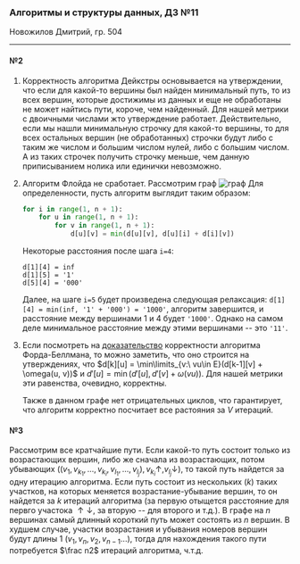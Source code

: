 ### Алгоритмы и структуры данных, ДЗ №11

Новожилов Дмитрий, гр. 504

---

#### №2

1. Корректность алгоритма Дейкстры основывается на утверждении, что если для какой-то вершины был найден минимальный путь, то из всех вершин, которые достижимы из данных и еще не обработаны не может найтись пути, короче, чем найденный. Для нашей метрики с двоичными числами жто утверждение работает.
    Действительно, если мы нашли минимальную строчку для какой-то вершины, то для всех остальных вершин (не обработанных) строчки будут либо с таким же числом и большим числом нулей, либо с большим числом. А из таких строчек получить строчку меньше, чем данную приписыванием нолика или единички невозможно.
2. Алгоритм Флойда не сработает. Рассмотрим граф ![граф](images/hw_11_2_2.png)
    Для определенности, пусть алгоритм выглядит таким образом:
    ```python
    for i in range(1, n + 1):
        for u in range(1, n + 1):
            for v in range(1, n + 1):
                d[u][v] = min(d[u][v], d[u][i] + d[i][v])
    ```
    Некоторые расстояния после шага `i=4`:
    ```
    d[1][4] = inf
    d[1][5] = '1'
    d[5][4] = '000'
    ```
    Далее, на шаге `i=5` будет произведена следующая релаксация: `d[1][4] = min(inf, '1' + '000') = '1000'`, алгоритм завершится, и расстояние между вершинами 1 и 4 будет `'1000'`. Однако на самом деле минимальное расстояние между этими вершинами -- это `'11'`.
3. Если посмотреть на [доказательство](https://neerc.ifmo.ru/wiki/index.php?title=%D0%90%D0%BB%D0%B3%D0%BE%D1%80%D0%B8%D1%82%D0%BC_%D0%A4%D0%BE%D1%80%D0%B4%D0%B0-%D0%91%D0%B5%D0%BB%D0%BB%D0%BC%D0%B0%D0%BD%D0%B0) корректности алгоритма Форда-Беллмана, то можно заметить, что оно строится на утверждениях, что $d[k][u] = \min\limits_{v:\ vu\in E}(d[k-1][v] + \omega(u, v))$ и $d'[u]=\min(d'[u], d'[v]+\omega(vu))$. Для нашей метрики эти равенства, очевидно, корректны.

    Также в данном графе нет отрицательных циклов, что гарантирует, что алгоритм корректно посчитает все растояния за $V$ итераций.

#### №3

Рассмотрим все кратчайшие пути. Если какой-то путь состоит только из возрастающих вершин, либо же сначала из возрастающих, потом убывающих ($(v_1, v_{k_1},...,v_{k_i}, v_{l_1}, ..., v_{l_j}), v_{k_i} \uparrow, v_{l_j} \downarrow$), то такой путь найдется за одну итерацию алгоритма. Если путь состоит из нескольких ($k$) таких участков, на которых меняется возрастание-убывание вершин, то он найдется за $k$ итераций алгоритма (за первую отыщется расстояние для первго участока $\uparrow\downarrow$, за вторую -- для второго и т.д.).
В графе на $n$ вершинах самый длинный короткий путь может состоять из $n$ вершин. В худшем случае, участки возрастания и убывания номеров вершин будут длины 1 ($v_1, v_n, v_2, v_{n-1}...$), тогда для нахождения такого пути потребуется $\frac n2$ итераций алгоритма, ч.т.д.
